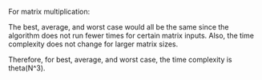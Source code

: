 For matrix multiplication:

The best, average, and worst case would all be the same since the algorithm does not run fewer times for certain matrix inputs. Also, the time complexity does not change for larger matrix sizes.

Therefore, for best, average, and worst case, the time complexity is theta(N^3).
